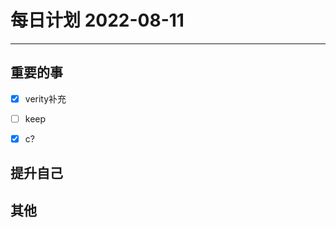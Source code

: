#  每日计划 2022-08-11
---
## 重要的事
- [x]  verity补充
- [ ]  keep
- [x]  c?



## 提升自己

  



## 其他








